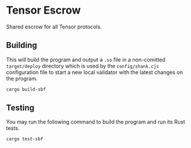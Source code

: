 # Tensor Escrow

Shared escrow for all Tensor protocols.

## Building

This will build the program and output a `.so` file in a non-comitted `target/deploy` directory which is used by the `config/shank.cjs` configuration file to start a new local validator with the latest changes on the program.

```sh
cargo build-sbf
```

## Testing

You may run the following command to build the program and run its Rust tests.

```sh
cargo test-sbf
```
